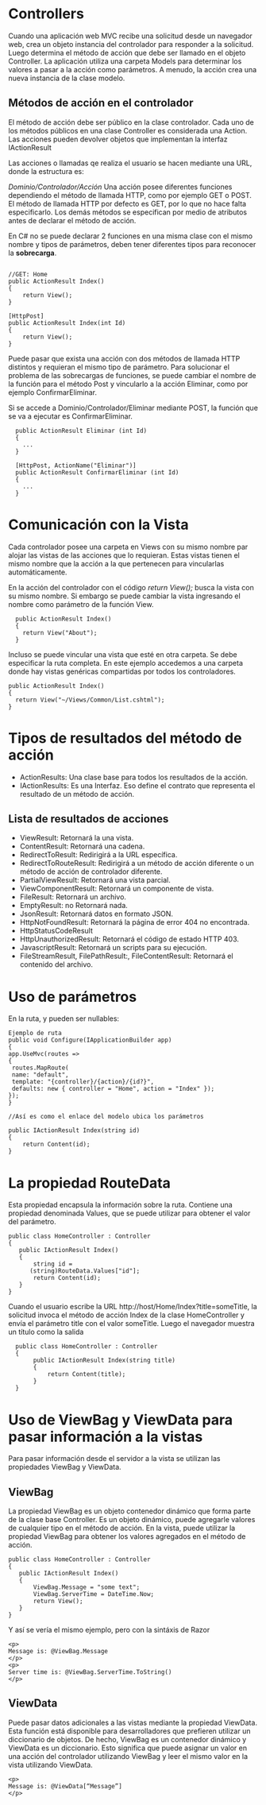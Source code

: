 # Controllers
Cuando una aplicación web MVC recibe una solicitud desde un navegador web, crea un objeto instancia del controlador para responder a la solicitud. Luego determina el método de acción que debe ser llamado en el objeto Controller.
La aplicación utiliza una carpeta Models para determinar los valores a pasar a la acción como parámetros. A menudo, la acción crea una nueva instancia de la clase modelo.

## Métodos de acción en el controlador
El método de acción debe ser público en la clase controlador.
Cada uno de los métodos públicos en una clase Controller es considerada una Action.
Las acciones pueden devolver objetos que implementan la interfaz IActionResult

Las acciones o llamadas qe realiza el usuario se hacen mediante una URL, donde la estructura es:

*Dominio/Controlador/Acción*
Una acción posee diferentes funciones dependiendo el método de llamada HTTP, como por ejemplo GET o POST.
El método de llamada HTTP por defecto es GET, por lo que no hace falta especificarlo.
Los demás métodos se especifican por medio de atributos antes de declarar el método de acción.

En C# no se puede declarar 2 funciones en una misma clase con el mismo nombre y tipos de parámetros, deben tener diferentes tipos para reconocer la **sobrecarga**.

```

//GET: Home
public ActionResult Index()
{
    return View();
}

[HttpPost]
public ActionResult Index(int Id)
{
    return View();
}
```

Puede pasar que exista una acción con dos métodos de llamada HTTP distintos y requieran el mismo tipo de parámetro.
Para solucionar el problema de las sobrecargas de funciones, se puede cambiar el nombre de la función para el método Post y vincularlo a la acción Eliminar, como por ejemplo ConfirmarEliminar.

Si se accede a Dominio/Controlador/Eliminar mediante POST, la función que se va a ejecutar es ConfirmarEliminar.

```
  public ActionResult Eliminar (int Id)
  {
    ...
  }

  [HttpPost, ActionName("Eliminar")]
  public ActionResult ConfirmarEliminar (int Id)
  {
    ...
  }
```

# Comunicación con la Vista

Cada controlador posee una carpeta en Views con su mismo nombre par alojar las vistas de las acciones que lo requieran. Estas vistas tienen el mismo nombre que la acción a la que pertenecen para vincularlas automáticamente.

En la acción del controlador con el código *return View();* busca la vista con su mismo nombre.
Si embargo se puede cambiar la vista ingresando el nombre como parámetro de la función View.

```
  public ActionResult Index()
  {
    return View("About");
  }
```

Incluso se puede vincular una vista que esté en otra carpeta. Se debe especificar la ruta completa.
En este ejemplo accedemos a una carpeta donde hay vistas genéricas compartidas por todos los controladores.

```
public ActionResult Index()
{
  return View("~/Views/Common/List.cshtml");
}

```
# Tipos de resultados del método de acción
* ActionResults: Una clase base para todos los resultados de la acción.
* IActionResults: Es una Interfaz. Eso define el contrato que representa el resultado de un método de acción.

## Lista de resultados de acciones

* ViewResult: Retornará  la una vista.
* ContentResult: Retornará una cadena.
* RedirectToResult: Redirigirá a la URL específica.
* RedirectToRouteResult: Redirigirá a un método de acción diferente o un método de acción de controlador diferente.
* PartialViewResult: Retornará una vista parcial.
* ViewComponentResult: Retornará un componente de vista.
* FileResult: Retornará un archivo.
* EmptyResult: no Retornará nada.
* JsonResult: Retornará datos en formato JSON.
* HttpNotFoundResult: Retornará la  página de error 404 no encontrada.
* HttpStatusCodeResult
* HttpUnauthorizedResult: Retornará el código de estado HTTP 403.
* JavascriptResult: Retornará un scripts para su ejecución.
* FileStreamResult, FilePathResult:, FileContentResult: Retornará el contenido del archivo.

# Uso de parámetros

En la ruta, y pueden ser nullables:

```
Ejemplo de ruta
public void Configure(IApplicationBuilder app)
{
app.UseMvc(routes =>
{
 routes.MapRoute(
 name: "default",
 template: "{controller}/{action}/{id?}",
 defaults: new { controller = "Home", action = "Index" });
});
}

//Así es como el enlace del modelo ubica los parámetros

public IActionResult Index(string id)
{
    return Content(id);    
}

```

# La propiedad RouteData
Esta propiedad encapsula la información sobre la ruta. Contiene una propiedad denominada Values, que se puede utilizar para obtener el valor del parámetro.

```
public class HomeController : Controller
{
   public IActionResult Index()
   {
       string id =
      (string)RouteData.Values["id"];
       return Content(id);
   }
}

```
Cuando el usuario escribe la URL http://host/Home/Index?title=someTitle, la solicitud invoca el método de acción Index de la clase HomeController y envía el parámetro title con el valor someTitle. Luego el navegador muestra un título como la salida

```
  public class HomeController : Controller
  {
       public IActionResult Index(string title)
       {
           return Content(title);
       }
  }

```
# Uso de ViewBag y ViewData para pasar información a la vistas


Para pasar información desde el servidor a la vista se utilizan las propiedades ViewBag y ViewData.

## ViewBag

La propiedad ViewBag es un objeto contenedor dinámico que forma parte de la clase base Controller. Es un objeto dinámico, puede agregarle valores de cualquier tipo en el método de acción. En la vista, puede utilizar la propiedad ViewBag para obtener los
valores agregados en el método de acción.

```
public class HomeController : Controller
{
   public IActionResult Index()
   {
       ViewBag.Message = "some text";
       ViewBag.ServerTime = DateTime.Now;
       return View();
   }
}

```
Y así se vería el mismo ejemplo, pero con la sintáxis de Razor

```
<p>
Message is: @ViewBag.Message
</p>
<p>
Server time is: @ViewBag.ServerTime.ToString()
</p>

```

## ViewData
Puede pasar datos adicionales a las vistas mediante la propiedad ViewData. Esta función está disponible para desarrolladores que prefieren utilizar un diccionario de objetos. De hecho, ViewBag es un contenedor dinámico y ViewData es un diccionario. Esto significa que
puede asignar un valor en una acción del controlador utilizando ViewBag y leer el mismo valor en la vista utilizando ViewData.

```
<p>
Message is: @ViewData[“Message”]
</p>
```


